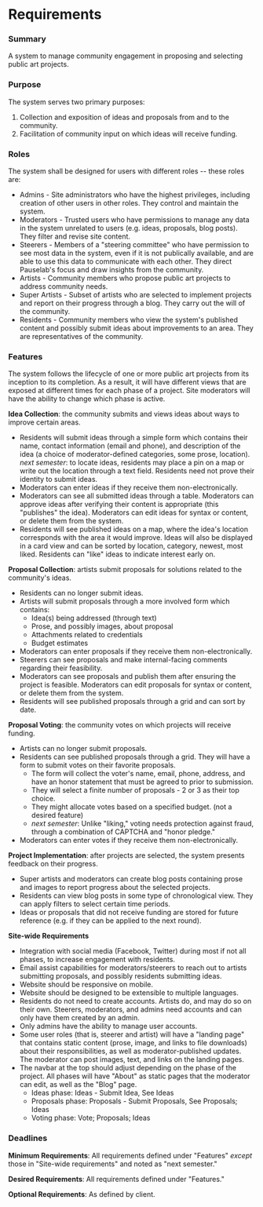 # Requirements

### Summary
A system to manage community engagement in proposing and selecting public art projects.

### Purpose
The system serves two primary purposes:

1. Collection and exposition of ideas and proposals from and to the community.
2. Facilitation of community input on which ideas will receive funding.

### Roles
The system shall be designed for users with different roles -- these roles are:

* Admins - Site administrators who have the highest privileges, including creation of other users in other roles. They control and maintain the system.
* Moderators - Trusted users who have permissions to manage any data in the system unrelated to users (e.g. ideas, proposals, blog posts). They filter and revise site content.
* Steerers - Members of a "steering committee" who have permission to see most data in the system, even if it is not publically available, and are able to use this data to communicate with each other. They direct Pauselab's focus and draw insights from the community.
* Artists - Community members who propose public art projects to address community needs.
* Super Artists - Subset of artists who are selected to implement projects and report on their progress through a blog. They carry out the will of the community.
* Residents - Community members who view the system's published content and possibly submit ideas about improvements to an area. They are representatives of the community.

### Features
The system follows the lifecycle of one or more public art projects from its inception to its completion. As a result, it will have different views that are exposed at different times for each phase of a project. Site moderators will have the ability to change which phase is active.

**Idea Collection**: the community submits and views ideas about ways to improve certain areas.

* Residents will submit ideas through a simple form which contains their name, contact information (email and phone), and description of the idea (a choice of moderator-defined categories, some prose, location). _next semester_: to locate ideas, residents may place a pin on a map or write out the location through a text field. Residents need not prove their identity to submit ideas.
* Moderators can enter ideas if they receive them non-electronically.
* Moderators can see all submitted ideas through a table. Moderators can approve ideas after verifying their content is appropriate (this "publishes" the idea). Moderators can edit ideas for syntax or content, or delete them from the system.
* Residents will see published ideas on a map, where the idea's location corresponds with the area it would improve. Ideas will also be displayed in a card view and can be sorted by location, category, newest, most liked. Residents can "like" ideas to indicate interest early on.

**Proposal Collection**: artists submit proposals for solutions related to the community's ideas.

* Residents can no longer submit ideas.
* Artists will submit proposals through a more involved form which contains:
    * Idea(s) being addressed (through text)
    * Prose, and possibly images, about proposal
    * Attachments related to credentials
    * Budget estimates
* Moderators can enter proposals if they receive them non-electronically.
* Steerers can see proposals and make internal-facing comments regarding their feasibility.
* Moderators can see proposals and publish them after ensuring the project is feasible. Moderators can edit proposals for syntax or content, or delete them from the system.
* Residents will see published proposals through a grid and can sort by date.

**Proposal Voting**: the community votes on which projects will receive funding.

* Artists can no longer submit proposals.
* Residents can see published proposals through a grid. They will have a form to submit votes on their favorite proposals.
    * The form will collect the voter's name, email, phone, address, and have an honor statement that must be agreed to prior to submission.
    * They will select a finite number of proposals - 2 or 3 as their top choice.
    * They might allocate votes based on a specified budget. (not a desired feature)
    * _next semester_: Unlike "liking," voting needs protection against fraud, through a combination of CAPTCHA and "honor pledge."
* Moderators can enter votes if they receive them non-electronically.

**Project Implementation**: after projects are selected, the system presents feedback on their progress.

* Super artists and moderators can create blog posts containing prose and images to report progress about the selected projects.
* Residents can view blog posts in some type of chronological view. They can apply filters to select certain time periods.
* Ideas or proposals that did not receive funding are stored for future reference (e.g. if they can be applied to the next round).

**Site-wide Requirements**

* Integration with social media (Facebook, Twitter) during most if not all phases, to increase engagement with residents.
* Email assist capabilities for moderators/steerers to reach out to artists submitting proposals, and possibly residents submitting ideas.
* Website should be responsive on mobile.
* Website should be designed to be extensible to multiple languages.
* Residents do not need to create accounts. Artists do, and may do so on their own. Steerers, moderators, and admins need accounts and can only have them created by an admin.
* Only admins have the ability to manage user accounts.
* Some user roles (that is, steerer and artist) will have a "landing page" that contains static content (prose, image, and links to file downloads) about their responsibilities, as well as moderator-published updates. The moderator can post images, text, and links on the landing pages.
* The navbar at the top should adjust depending on the phase of the project. All phases will have "About" as static pages that the moderator can edit, as well as the "Blog" page.
    * Ideas phase: Ideas - Submit Idea, See Ideas
    * Proposals phase: Proposals - Submit Proposals, See Proposals; Ideas
    * Voting phase: Vote; Proposals; Ideas

### Deadlines

**Minimum Requirements**: All requirements defined under "Features" _except_ those in "Site-wide requirements" and noted as "next semester."

**Desired Requirements**: All requirements defined under "Features."

**Optional Requirements**: As defined by client.
